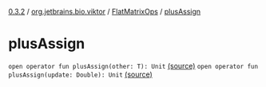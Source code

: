 [0.3.2](../../index.md) / [org.jetbrains.bio.viktor](../index.md) / [FlatMatrixOps](index.md) / [plusAssign](.)

# plusAssign

`open operator fun plusAssign(other: T): Unit` [(source)](https://github.com/JetBrains-Research/viktor/blob/0.3.2/src/main/kotlin/org/jetbrains/bio/viktor/StridedMatrix.kt#L133)
`open operator fun plusAssign(update: Double): Unit` [(source)](https://github.com/JetBrains-Research/viktor/blob/0.3.2/src/main/kotlin/org/jetbrains/bio/viktor/StridedMatrix.kt#L140)